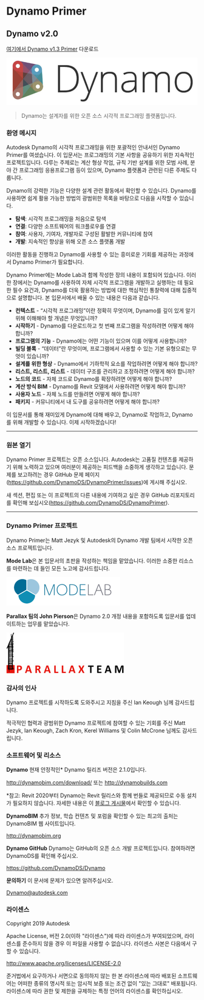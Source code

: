 # Dynamo Primer

## Dynamo v2.0
[여기에서 Dynamo v1.3 Primer](http://primer.dynamobim.org/en/Appendix/DynamoPrimer-Print1_3.pdf) 다운로드

![Dynamo 로고](images/dynamo_logo_dark-trim.jpg)

> Dynamo는 설계자를 위한 오픈 소스 시각적 프로그래밍 플랫폼입니다.

### 환영 메시지
Autodesk Dynamo의 시각적 프로그래밍을 위한 포괄적인 안내서인 Dynamo Primer를 여셨습니다. 이 입문서는 프로그래밍의 기본 사항을 공유하기 위한 지속적인 프로젝트입니다. 다루는 주제로는 계산 형상 작업, 규칙 기반 설계를 위한 모범 사례, 분야 간 프로그래밍 응용프로그램 등이 있으며, Dynamo 플랫폼과 관련된 다른 주제도 다룹니다.

Dynamo의 강력한 기능은 다양한 설계 관련 활동에서 확인할 수 있습니다. Dynamo를 사용하면 쉽게 활용 가능한 방법의 광범위한 목록을 바탕으로 다음을 시작할 수 있습니다.
* **탐색**: 시각적 프로그래밍을 처음으로 탐색
* **연결**: 다양한 소프트웨어의 워크플로우를 연결
* **참여**: 사용자, 기여자, 개발자로 구성된 활발한 커뮤니티에 참여
* **개발**: 지속적인 향상을 위해 오픈 소스 플랫폼 개발

이러한 활동을 진행하고 Dynamo를 사용할 수 있는 흥미로운 기회를 제공하는 과정에서 Dynamo Primer가 필요합니다.

Dynamo Primer에는 Mode Lab과 함께 작성한 장의 내용이 포함되어 있습니다. 이러한 장에서는 Dynamo를 사용하여 자체 시각적 프로그램을 개발하고 실행하는 데 필요한 필수 요건과, Dynamo를 더욱 활용하는 방법에 대한 핵심적인 통찰력에 대해 집중적으로 설명합니다. 본 입문서에서 배울 수 있는 내용은 다음과 같습니다.

* **컨텍스트** - “시각적 프로그래밍”이란 정확히 무엇이며, Dynamo를 깊이 있게 알기 위해 이해해야 할 개념은 무엇입니까?
* **시작하기** - Dynamo를 다운로드하고 첫 번째 프로그램을 작성하려면 어떻게 해야 합니까?
* **프로그램의 기능** - Dynamo에는 어떤 기능이 있으며 이를 어떻게 사용합니까?
* **빌딩 블록** - “데이터”란 무엇이며, 프로그램에서 사용할 수 있는 기본 유형으로는 무엇이 있습니까?
* **설계를 위한 형상** - Dynamo에서 기하학적 요소를 작업하려면 어떻게 해야 합니까?
* **리스트, 리스트, 리스트** - 데이터 구조를 관리하고 조정하려면 어떻게 해야 합니까?
* **노드의 코드** - 자체 코드로 Dynamo를 확장하려면 어떻게 해야 합니까?
* **계산 방식 BIM** - Dynamo를 Revit 모델에서 사용하려면 어떻게 해야 합니까?
* **사용자 노드** - 자체 노드를 만들려면 어떻게 해야 합니까?
* **패키지** - 커뮤니티에서 내 도구를 공유하려면 어떻게 해야 합니까?

이 입문서를 통해 재미있게 Dynamo에 대해 배우고, Dynamo로 작업하고, Dynamo를 위해 개발할 수 있습니다. 이제 시작하겠습니다!

---

### 원본 열기
Dynamo Primer 프로젝트는 오픈 소스입니다. Autodesk는 고품질 컨텐츠를 제공하기 위해 노력하고 있으며 여러분이 제공하는 피드백을 소중하게 생각하고 있습니다. 문제를 보고하려는 경우 GitHub 문제 페이지(https://github.com/DynamoDS/DynamoPrimer/issues)에 게시해 주십시오.

새 섹션, 편집 또는 이 프로젝트의 다른 내용에 기여하고 싶은 경우 GitHub 리포지토리를 확인해 보십시오(https://github.com/DynamoDS/DynamoPrimer).

---
### Dynamo Primer 프로젝트
Dynamo Primer는 Matt Jezyk 및 Autodesk의 Dynamo 개발 팀에서 시작한 오픈 소스 프로젝트입니다.

**Mode Lab**은 본 입문서의 초판을 작성하는 책임을 맡았습니다. 이러한 소중한 리소스를 마련하는 데 들인 모든 노고에 감사드립니다.

[<img src="images/MODELAB_Logo.png">](http://modelab.is)

**Parallax 팀의 John Pierson**은 Dynamo 2.0 개정 내용을 포함하도록 입문서를 업데이트하는 업무를 맡았습니다.

[<img src="images/PRLX_Logo.jpg">](http://www.parallaxteam.com/)
### 감사의 인사

Dynamo 프로젝트를 시작하도록 도와주시고 지침을 주신 Ian Keough 님께 감사드립니다.

적극적인 협력과 광범위한 Dynamo 프로젝트에 참여할 수 있는 기회를 주신 Matt Jezyk, Ian Keough, Zach Kron, Kerel Williams 및 Colin McCrone 님께도 감사드립니다.

### 소프트웨어 및 리소스
**Dynamo** 현재 안정적인* Dynamo 릴리즈 버전은 2.1.0입니다.

http://dynamobim.com/download/ 또는 http://dynamobuilds.com

*참고: Revit 2020부터 Dynamo는 Revit 릴리스와 함께 번들로 제공되므로 수동 설치가 필요하지 않습니다. 자세한 내용은 이 [블로그 게시물](https://dynamobim.org/dynamo-core-2-1-release/)에서 확인할 수 있습니다.

**DynamoBIM** 추가 정보, 학습 컨텐츠 및 포럼을 확인할 수 있는 최고의 출처는 DynamoBIM 웹 사이트입니다.

http://dynamobim.org

**Dynamo GitHub** Dynamo는 GitHub의 오픈 소스 개발 프로젝트입니다. 참여하려면 DynamoDS를 확인해 주십시오.

https://github.com/DynamoDS/Dynamo

**문의하기** 이 문서에 문제가 있으면 알려주십시오.

Dynamo@autodesk.com

### 라이센스
Copyright 2019 Autodesk

Apache License, 버전 2.0(이하 "라이센스")에 따라 라이센스가 부여되었으며, 라이센스를 준수하지 않을 경우 이 파일을 사용할 수 없습니다. 라이센스 사본은 다음에서 구할 수 있습니다.

http://www.apache.org/licenses/LICENSE-2.0

준거법에서 요구하거나 서면으로 동의하지 않는 한 본 라이센스에 따라 배포된 소프트웨어는 어떠한 종류의 명시적 또는 암시적 보증 또는 조건 없이 "있는 그대로" 배포됩니다. 라이센스에 따라 권한 및 제한을 규제하는 특정 언어의 라이센스를 확인하십시오.
